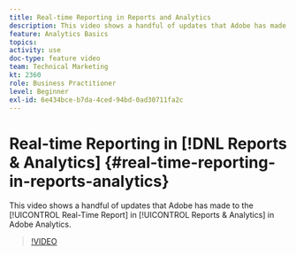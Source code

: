 ```yaml
---
title: Real-time Reporting in Reports and Analytics
description: This video shows a handful of updates that Adobe has made to the Real-Time Report in Reports & Analytics in Adobe Analytics.
feature: Analytics Basics
topics: 
activity: use
doc-type: feature video
team: Technical Marketing
kt: 2360
role: Business Practitioner
level: Beginner
exl-id: 6e434bce-b7da-4ced-94bd-0ad30711fa2c
---
```

# Real-time Reporting in [!DNL Reports & Analytics] {#real-time-reporting-in-reports-analytics}

This video shows a handful of updates that Adobe has made to the [!UICONTROL Real-Time Report] in [!UICONTROL Reports & Analytics] in Adobe Analytics.

>[!VIDEO](https://video.tv.adobe.com/v/25454/?quality=12)
